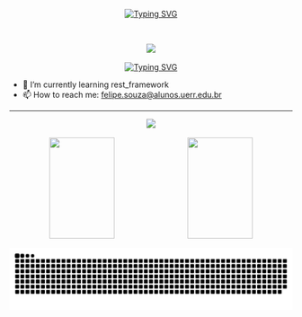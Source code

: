<p align='center'>
<a href="https://git.io/typing-svg">
  <img src="https://readme-typing-svg.demolab.com?font=Fira+Code&pause=900&color=1321F7&center=true&multiline=true&repeat=false&random=false&width=435&lines=Welcome+to+my+Github+profile!+;I'm+Felipe+Oliveira+" alt="Typing SVG" />
</a>
</p><br>

<p align='center'>
  <img src='https://github.com/SouFelipeOliveira/SouFelipeOliveira/assets/105752126/b7d96a94-0d0e-4a13-bebe-52505cb15857' />
</p>


<p align='center'>
  <a href="https://git.io/typing-svg">
    <img src="https://readme-typing-svg.demolab.com?font=Fira+Code&pause=1000&color=1826F7&center=true&random=false&width=435&lines=I'm++happy+with+your+visit!%F0%9F%98%83" alt="Typing SVG" />
  </a>
</p>

- 🌱 I’m currently learning rest_framework
- 📫 How to reach me: felipe.souza@alunos.uerr.edu.br
  
<hr>
<p align='center'>
  <img src='https://github-readme-streak-stats-gold.vercel.app?user=SouFelipeOliveira&theme=violet-punch&date_format=j%20M%5B%20Y%5D' />
</p>


<p align=center>
  <img height="180em" width="48%" src='https://github-readme-stats-git-main-flipperweel.vercel.app/api?username=SouFelipeOliveira&show_icons=true&theme=chartreuse-dark&include_all_commits=true&count_private=true'/>
  <img height="180em" width="48%" src="https://github-readme-stats-git-main-flipperweel.vercel.app/api/top-langs/?username=SouFelipeOliveira&layout=compact&langs_count=7&theme=chartreuse-dark"/>
</p>

<div align='center'>
  <img src='https://github.com/SouFelipeOliveira/SouFelipeOliveira/blob/output/github-contribution-grid-snake-dark.svg' />
</div>
